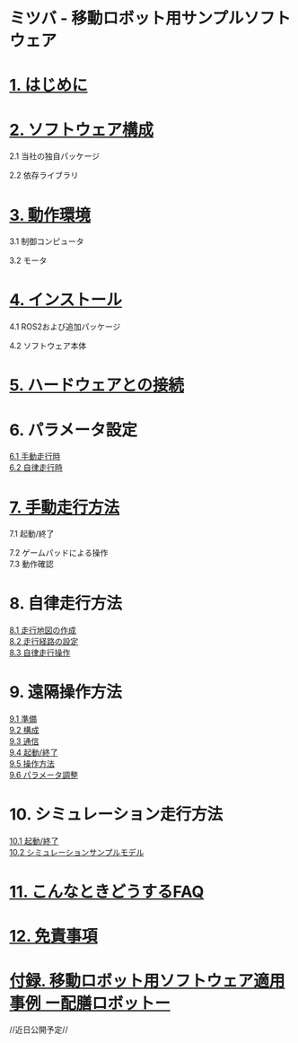 # ミツバ - 移動ロボット用サンプルソフトウェア

<h1><a href="https://example.com">1. はじめに</a></h1>


<h1><a href="https://example.com">2. ソフトウェア構成</a></h1>
2.1 当社の独自パッケージ  

2.2 依存ライブラリ

<h1><a href="https://example.com">3. 動作環境</a></h1>
3.1 制御コンピュータ

3.2 モータ

<h1><a href="https://example.com">4. インストール</a></h1>
4.1 ROS2および追加パッケージ 

4.2 ソフトウェア本体

<h1><a href="https://example.com">5. ハードウェアとの接続</a></h1>

# 6. パラメータ設定
[6.1 手動走行時](https://example.com)  
[6.2 自律走行時](https://example.com)

<h1><a href="https://example.com">7. 手動走行方法</a></h1>
7.1 起動/終了  

7.2 ゲームパッドによる操作  
7.3 動作確認

# 8. 自律走行方法
[8.1 走行地図の作成](https://example.com)  
[8.2 走行経路の設定](https://example.com)  
[8.3 自律走行操作](https://example.com)

# 9. 遠隔操作方法
[9.1 準備](https://example.com)  
[9.2 構成](https://example.com)  
[9.3 通信](https://example.com)  
[9.4 起動/終了](https://example.com)  
[9.5 操作方法](https://example.com)  
[9.6 パラメータ調整](https://example.com)

# 10. シミュレーション走行方法
[10.1 起動/終了](https://example.com)  
[10.2 シミュレーションサンプルモデル](https://example.com)

<h1><a href="https://example.com">11. こんなときどうするFAQ</a></h1>  

<h1><a href="https://example.com">12. 免責事項</a></h1>

<h1><a href="https://example.com">付録. 移動ロボット用ソフトウェア適用事例 ー配膳ロボットー</a></h1>
//近日公開予定//











